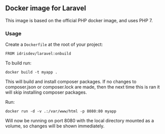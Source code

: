 ## Docker image for Laravel

This image is based on the official PHP docker image, and uses PHP 7.

### Usage

Create a `Dockerfile` at the root of your project:
```
FROM idrisdev/laravel:onbuild
```

To build run:
```
docker build -t myapp .
```

This will build and install composer packages. If no changes to composer.json or composer.lock are made, then the next time this is ran it will skip installing composer packages.


Run:
```
docker run -d -v .:/var/www/html -p 8080:80 myapp
```

Will now be running on port 8080 with the local directory mounted as a volume, so changes will be shown immediately.
